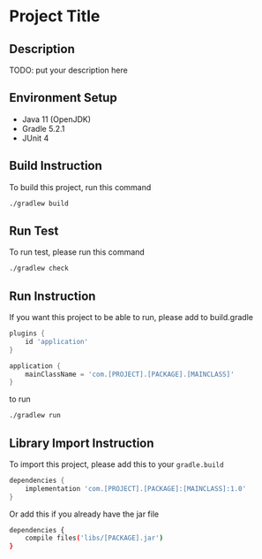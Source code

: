 # Project Title

## Description

TODO: put your description here

## Environment Setup
- Java 11 (OpenJDK)
- Gradle 5.2.1
- JUnit 4

## Build Instruction

To build this project, run this command
```bash
./gradlew build
```

## Run Test
To run test, please run this command
```bash
./gradlew check
```

## Run Instruction
If you want this project to be able to run, please add to build.gradle
```gradle
plugins {
    id 'application'
}

application {
    mainClassName = 'com.[PROJECT].[PACKAGE].[MAINCLASS]'
}
```
to run

```bash
./gradlew run
```

## Library Import Instruction
To import this project, please add this to your `gradle.build`

```gradle
dependencies {
    implementation 'com.[PROJECT].[PACKAGE]:[MAINCLASS]:1.0'
}
```

Or add this if you already have the jar file

```bash
dependencies {
    compile files('libs/[PACKAGE].jar')
}
```
